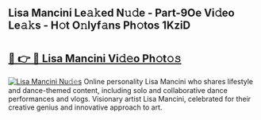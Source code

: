 ## Lisa Mancini Le𝚊𝚔ed N𝚞𝚍e - Part-9Oe Vi𝚍eo Le𝚊𝚔s - H𝚘t O𝚗lyf𝚊ns Ph𝚘tos 1KziD

# <h2><a href="http://hf226gk.feru.top/?c=Lisa+Mancini">🔗 👉 🔴 Lisa Mancini Vi𝚍𝚎o Ph𝚘t𝚘𝚜</a></h2>

[![Lisa Mancini Nu𝚍𝚎s](https://i.imgur.com/0TWrTi3.gif)](http://hf226gk.feru.top/?c=Lisa+Mancini)
Online personality Lisa Mancini who shares lifestyle and dance-themed content, including solo and collaborative dance performances and vlogs. Visionary artist Lisa Mancini, celebrated for their creative genius and innovative approach to art. 
